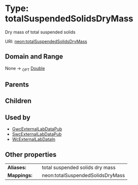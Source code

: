 
# Type: totalSuspendedSolidsDryMass


Dry mass of total suspended solids

URI: [neon:totalSuspendedSolidsDryMass](https://data.neonscience.org/totalSuspendedSolidsDryMass)


## Domain and Range

None ->  <sub>OPT</sub> [Double](types/Double.md)

## Parents


## Children


## Used by

 * [GwcExternalLabDataPub](GwcExternalLabDataPub.md)
 * [SwcExternalLabDataPub](SwcExternalLabDataPub.md)
 * [WcExternalLabDataIn](WcExternalLabDataIn.md)

## Other properties

|  |  |  |
| --- | --- | --- |
| **Aliases:** | | total suspended solids dry mass |
| **Mappings:** | | neon:totalSuspendedSolidsDryMass |

